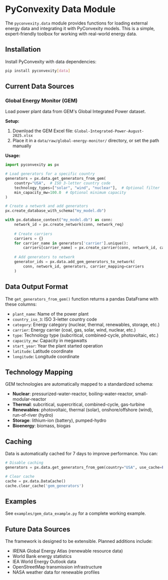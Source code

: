 # PyConvexity Data Module

The `pyconvexity.data` module provides functions for loading external energy data and integrating it with PyConvexity models. This is a simple, expert-friendly toolbox for working with real-world energy data.

## Installation

Install PyConvexity with data dependencies:

```bash
pip install pyconvexity[data]
```

## Current Data Sources

### Global Energy Monitor (GEM)

Load power plant data from GEM's Global Integrated Power dataset.

**Setup:**
1. Download the GEM Excel file: `Global-Integrated-Power-August-2025.xlsx`
2. Place it in a `data/raw/global-energy-monitor/` directory, or set the path manually

**Usage:**

```python
import pyconvexity as px

# Load generators for a specific country
generators = px.data.get_generators_from_gem(
    country="USA",  # ISO 3-letter country code
    technology_types=["solar", "wind", "nuclear"],  # Optional filter
    min_capacity_mw=100.0  # Optional minimum capacity
)

# Create a network and add generators
px.create_database_with_schema("my_model.db")

with px.database_context("my_model.db") as conn:
    network_id = px.create_network(conn, network_req)
    
    # Create carriers
    carriers = {}
    for carrier_name in generators['carrier'].unique():
        carriers[carrier_name] = px.create_carrier(conn, network_id, carrier_name)
    
    # Add generators to network
    generator_ids = px.data.add_gem_generators_to_network(
        conn, network_id, generators, carrier_mapping=carriers
    )
```

## Data Output Format

The `get_generators_from_gem()` function returns a pandas DataFrame with these columns:

- `plant_name`: Name of the power plant
- `country_iso_3`: ISO 3-letter country code
- `category`: Energy category (nuclear, thermal, renewables, storage, etc.)
- `carrier`: Energy carrier (coal, gas, solar, wind, nuclear, etc.)
- `type`: Technology type (subcritical, combined-cycle, photovoltaic, etc.)
- `capacity_mw`: Capacity in megawatts
- `start_year`: Year the plant started operation
- `latitude`: Latitude coordinate
- `longitude`: Longitude coordinate

## Technology Mapping

GEM technologies are automatically mapped to a standardized schema:

- **Nuclear**: pressurized-water-reactor, boiling-water-reactor, small-modular-reactor
- **Thermal**: subcritical, supercritical, combined-cycle, gas-turbine
- **Renewables**: photovoltaic, thermal (solar), onshore/offshore (wind), run-of-river (hydro)
- **Storage**: lithium-ion (battery), pumped-hydro
- **Bioenergy**: biomass, biogas

## Caching

Data is automatically cached for 7 days to improve performance. You can:

```python
# Disable caching
generators = px.data.get_generators_from_gem(country="USA", use_cache=False)

# Clear cache
cache = px.data.DataCache()
cache.clear_cache('gem_generators')
```

## Examples

See `examples/gem_data_example.py` for a complete working example.

## Future Data Sources

The framework is designed to be extensible. Planned additions include:

- IRENA Global Energy Atlas (renewable resource data)
- World Bank energy statistics
- IEA World Energy Outlook data
- OpenStreetMap transmission infrastructure
- NASA weather data for renewable profiles
